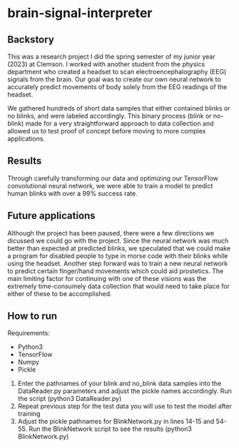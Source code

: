 # brain-signal-interpreter

## Backstory
This was a research project I did the spring semester of my junior year (2023) at Clemson. I worked with another student from the physics department who created a headset to scan electroencephalography (EEG) signals from the brain. Our goal was to create our own neural network to accurately predict movements of body solely from the EEG readings of the headset.

We gathered hundreds of short data samples that either contained blinks or no blinks, and were labeled accordingly. This binary process (blink or no-blink) made for a very straightforward approach to data collection and allowed us to test proof of concept before moving to more complex applications. 

## Results
Through carefully transforming our data and optimizing our TensorFlow convolutional neural network, we were able to train a model to predict human blinks with over a 99% success rate.

## Future applications
Although the project has been paused, there were a few directions we dicussed we could go with the project. Since the neural network was much better than expected at predicted blinks, we speculated that we could make a program for disabled people to type in morse code with their blinks while using the headset. Another step forward was to train a new neural network to predict certain finger/hand movements which could aid prostetics. The main limiting factor for continuing with one of these visions was the extremely time-consumely data collection that would need to take place for either of these to be accomplished.

## How to run
Requirements:
* Python3
* TensorFlow
* Numpy
* Pickle

1. Enter the pathnames of your blink and no_blink data samples into the DataReader.py parameters and adjust the pickle names accordingly. Run the script (python3 DataReader.py)
2. Repeat previous step for the test data you will use to test the model after training
3. Adjust the pickle pathnames for BlinkNetwork.py in lines 14-15 and 54-55. Run the BlinkNetwork script to see the results (python3 BlinkNetwork.py)
